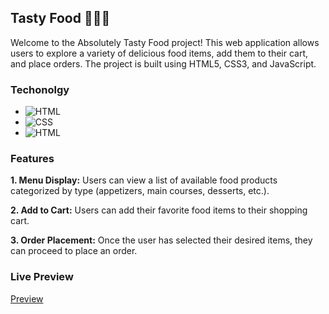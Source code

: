## Tasty Food 🍔🍕🍣

Welcome to the Absolutely Tasty Food project! This web application allows users to explore a variety of delicious food items, add them to their cart, and place orders. The project is built using HTML5, CSS3, and JavaScript.

### Techonolgy

- ![HTML](https://img.shields.io/badge/HTML5-E34F26?style=for-the-badge&logo=html5&logoColor=white)
- ![CSS](https://img.shields.io/badge/CSS3-1572B6?style=for-the-badge&logo=css3&logoColor=white)
- ![HTML](https://img.shields.io/badge/JavaScript-F7DF1E?style=for-the-badge&logo=javascript&logoColor=black)

### Features

<b>1. Menu Display:</b> Users can view a list of available food products categorized by type (appetizers, main courses, desserts, etc.).

<b>2. Add to Cart:</b> Users can add their favorite food items to their shopping cart.

<b>3. Order Placement:</b> Once the user has selected their desired items, they can proceed to place an order.

### Live Preview

[Preview](https://md-rejoyan-islam.github.io/tasty-food)
